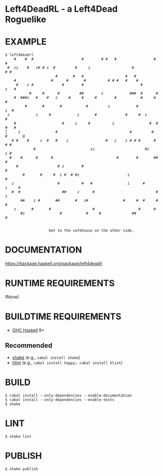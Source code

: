 # Left4DeadRL - a Left4Dead Roguelike

# EXAMPLE

```console
$ left4deadrl
    #    #  #                      #        # #   #                 #         #
 #  zz    #   z# # z  #         #     z                   #                # #
                       #       #   #                   #   #
    #                #      #       #          # # #   #    #
     #    z #             #        #                          #          z   #
           #     #      #         ##        z            ###  #      #
    #  ###z   #    #   z     #     #     #        #           #     #     #
         #       #       #           #         z            #         z  #
 z            z     #            z       #             #     #  z        #
    #                     #     z     #          z                #  #  #   #
[     z                #                                 #         #   #       @
   # #    #     z  #   #    z                 #   z    z # # #      # # #
             #                         zz                       #z     z #
  #    #      #      #                             #        #       ## #
     #                  # z        #                                   #
        #       #     #  z #  # #z                      z                #
   z                    #          #   #                z      #        z     #
   #  #                   ##     z      #                            # z
       ##    z #       ##       #   z#                #     #  #     #  #
    z       #       #                   #                    #      #
       #z                #           #     #              ##                  #


                    Get to the safehouse on the other side.
```

# DOCUMENTATION

https://hackage.haskell.org/package/left4deadrl

# RUNTIME REQUIREMENTS

(None)

# BUILDTIME REQUIREMENTS

* [GHC Haskell](http://www.haskell.org/) 8+

## Recommended

* [shake](https://shakebuild.com/) (e.g., `cabal install shake`)
* [hlint](https://hackage.haskell.org/package/hlint) (e.g., `cabal install happy; cabal install hlint`)

# BUILD

```console
$ cabal install --only-dependencies --enable-documentation
$ cabal install --only-dependencies --enable-tests
$ shake
```

# LINT

```console
$ shake lint
```

# PUBLISH

```console
$ shake publish
```
